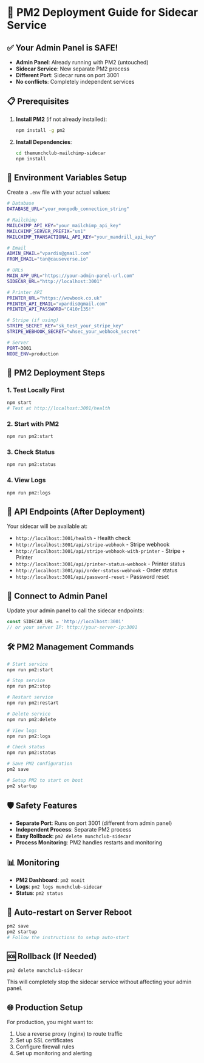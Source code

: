 # 🚀 PM2 Deployment Guide for Sidecar Service

## ✅ Your Admin Panel is SAFE!
- **Admin Panel**: Already running with PM2 (untouched)
- **Sidecar Service**: New separate PM2 process
- **Different Port**: Sidecar runs on port 3001
- **No conflicts**: Completely independent services

## 📋 Prerequisites

1. **Install PM2** (if not already installed):
   ```bash
   npm install -g pm2
   ```

2. **Install Dependencies**:
   ```bash
   cd themunchclub-mailchimp-sidecar
   npm install
   ```

## 🔧 Environment Variables Setup

Create a `.env` file with your actual values:

```bash
# Database
DATABASE_URL="your_mongodb_connection_string"

# Mailchimp
MAILCHIMP_API_KEY="your_mailchimp_api_key"
MAILCHIMP_SERVER_PREFIX="us1"
MAILCHIMP_TRANSACTIONAL_API_KEY="your_mandrill_api_key"

# Email
ADMIN_EMAIL="vpardis@gmail.com"
FROM_EMAIL="tan@causeverse.io"

# URLs
MAIN_APP_URL="https://your-admin-panel-url.com"
SIDECAR_URL="http://localhost:3001"

# Printer API
PRINTER_URL="https://wowbook.co.uk"
PRINTER_API_EMAIL="vpardis@gmail.com"
PRINTER_API_PASSWORD="C410r135!"

# Stripe (if using)
STRIPE_SECRET_KEY="sk_test_your_stripe_key"
STRIPE_WEBHOOK_SECRET="whsec_your_webhook_secret"

# Server
PORT=3001
NODE_ENV=production
```

## 🚀 PM2 Deployment Steps

### 1. Test Locally First
```bash
npm start
# Test at http://localhost:3001/health
```

### 2. Start with PM2
```bash
npm run pm2:start
```

### 3. Check Status
```bash
npm run pm2:status
```

### 4. View Logs
```bash
npm run pm2:logs
```

## 📡 API Endpoints (After Deployment)

Your sidecar will be available at:
- `http://localhost:3001/health` - Health check
- `http://localhost:3001/api/stripe-webhook` - Stripe webhook
- `http://localhost:3001/api/stripe-webhook-with-printer` - Stripe + Printer
- `http://localhost:3001/api/printer-status-webhook` - Printer status
- `http://localhost:3001/api/order-status-webhook` - Order status
- `http://localhost:3001/api/password-reset` - Password reset

## 🔗 Connect to Admin Panel

Update your admin panel to call the sidecar endpoints:
```javascript
const SIDECAR_URL = 'http://localhost:3001'
// or your server IP: http://your-server-ip:3001
```

## 🛠️ PM2 Management Commands

```bash
# Start service
npm run pm2:start

# Stop service
npm run pm2:stop

# Restart service
npm run pm2:restart

# Delete service
npm run pm2:delete

# View logs
npm run pm2:logs

# Check status
npm run pm2:status

# Save PM2 configuration
pm2 save

# Setup PM2 to start on boot
pm2 startup
```

## 🛡️ Safety Features

- **Separate Port**: Runs on port 3001 (different from admin panel)
- **Independent Process**: Separate PM2 process
- **Easy Rollback**: `pm2 delete munchclub-sidecar`
- **Process Monitoring**: PM2 handles restarts and monitoring

## 📊 Monitoring

- **PM2 Dashboard**: `pm2 monit`
- **Logs**: `pm2 logs munchclub-sidecar`
- **Status**: `pm2 status`

## 🔄 Auto-restart on Server Reboot

```bash
pm2 save
pm2 startup
# Follow the instructions to setup auto-start
```

## 🆘 Rollback (If Needed)

```bash
pm2 delete munchclub-sidecar
```

This will completely stop the sidecar service without affecting your admin panel.

## 🌐 Production Setup

For production, you might want to:
1. Use a reverse proxy (nginx) to route traffic
2. Set up SSL certificates
3. Configure firewall rules
4. Set up monitoring and alerting
